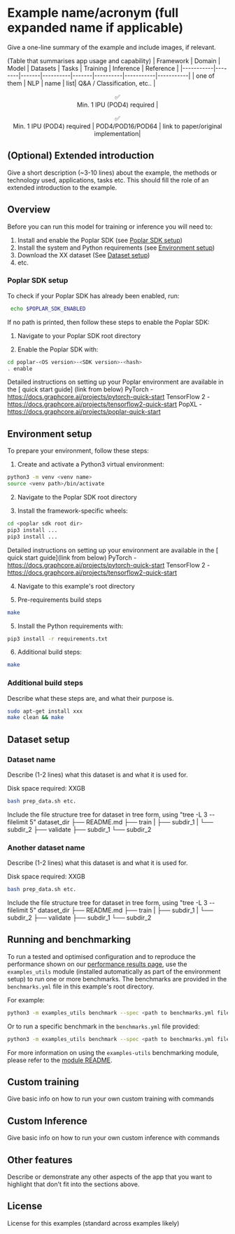 # Example name/acronym (full expanded name if applicable)
Give a one-line summary of the example and include images, if relevant.

(Table that summarises app usage and capability)
| Framework | Domain | Model | Datasets | Tasks | Training | Inference | Reference |
|-----------|--------|-------|----------|-------|----------|-----------|-----------|
| one of them | NLP | name | list| Q&A / Classification, etc.. | <p style="text-align: center;">✅ <br> Min. 1 IPU (POD4) required  | <p style="text-align: center;">✅ <br> Min. 1 IPU (POD4) required | POD4/POD16/POD64 | link to paper/original implementation|

## (Optional) Extended introduction
Give a short description (~3-10 lines) about the example, the methods or technology used, applications, tasks etc. This should fill the role of an extended introduction to the example.

## Overview
Before you can run this model for training or inference you will need to:

1. Install and enable the Poplar SDK (see [Poplar SDK setup](#poplar-sdk-setup))
2. Install the system and Python requirements (see [Environment setup](#environment-setup))
3. Download the XX dataset (See [Dataset setup](#dataset-setup))
4. etc.

### Poplar SDK setup
To check if your Poplar SDK has already been enabled, run:
```bash
 echo $POPLAR_SDK_ENABLED
 ```

If no path is printed, then follow these steps to enable the Poplar SDK:
1. Navigate to your Poplar SDK root directory

2. Enable the Poplar SDK with:
```bash
cd poplar-<OS version>-<SDK version>-<hash>
. enable
```

Detailed instructions on setting up your Poplar environment are available in the [<framework> quick start guide] (link from below)
PyTorch - https://docs.graphcore.ai/projects/pytorch-quick-start
TensorFlow 2 - https://docs.graphcore.ai/projects/tensorflow2-quick-start
PopXL - https://docs.graphcore.ai/projects/poplar-quick-start


## Environment setup
To prepare your environment, follow these steps:

1. Create and activate a Python3 virtual environment:
```bash
python3 -m venv <venv name>
source <venv path>/bin/activate
```

2. Navigate to the Poplar SDK root directory

3. Install the framework-specific wheels:
```bash
cd <poplar sdk root dir>
pip3 install ...
pip3 install ...
```
Detailed instructions on setting up your <framework> environment are available in the [<framework> quick start guide](link from below)
PyTorch - https://docs.graphcore.ai/projects/pytorch-quick-start
TensorFlow 2 - https://docs.graphcore.ai/projects/tensorflow2-quick-start


4. Navigate to this example's root directory

5. Pre-requirements build steps
```bash
make
```

5. Install the Python requirements with:
```bash
pip3 install -r requirements.txt
```

6. Additional build steps:
```bash
make
```

### Additional build steps
Describe what these steps are, and what their purpose is.
```bash
sudo apt-get install xxx
make clean && make
```

## Dataset setup

### Dataset name
Describe (1-2 lines) what this dataset is and what it is used for.

Disk space required: XXGB
```bash
bash prep_data.sh etc.
```
Include the file structure tree for dataset in tree form, using "tree -L 3 --filelimit 5"
dataset_dir
├── README.md
├── train
|   ├── subdir_1
|   └── subdir_2
├── validate
    ├── subdir_1
    └── subdir_2

### Another dataset name
Describe (1-2 lines) what this dataset is and what it is used for.

Disk space required: XXGB
```bash
bash prep_data.sh etc.
```
Include the file structure tree for dataset in tree form, using "tree -L 3 --filelimit 5"
dataset_dir
├── README.md
├── train
|   ├── subdir_1
|   └── subdir_2
├── validate
    ├── subdir_1
    └── subdir_2


## Running and benchmarking

To run a tested and optimised configuration and to reproduce the performance shown on our [performance results page](https://www.graphcore.ai/performance-results), use the `examples_utils` module (installed automatically as part of the environment setup) to run one or more benchmarks. The benchmarks are provided in the `benchmarks.yml` file in this example's root directory.

For example:

```bash
python3 -m examples_utils benchmark --spec <path to benchmarks.yml file>
```

Or to run a specific benchmark in the `benchmarks.yml` file provided:

```bash
python3 -m examples_utils benchmark --spec <path to benchmarks.yml file> --benchmark <name of benchmark>
```

For more information on using the `examples-utils` benchmarking module, please refer to the [module README](https://github.com/graphcore/examples-utils/blob/master/examples_utils/benchmarks/README.md).


## Custom training
Give basic info on how to run your own custom training with commands

## Custom Inference
Give basic info on how to run your own custom inference with commands

## Other features
Describe or demonstrate any other aspects of the app that you want to highlight that don't fit into the sections above.

## License
License for this examples (standard across examples likely)
